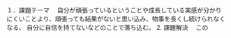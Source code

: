 １．課題テーマ
　自分が頑張っているということや成長している実感が分かりにくいことより、頑張っても結果がないと思い込み、物事を長くし続けられなくなる、
自分に自信を持てないなどのことで落ち込む。
2. 課題解決
　この
